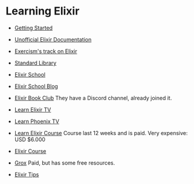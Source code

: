 # Learning Elixir

- [Getting Started](https://elixir-lang.org/getting-started/introduction.html)

- [Unofficial Elixir Documentation](https://elixir-lang.readthedocs.io/)

- [Exercism's track on Elixir](https://exercism.org/tracks/elixir/)

- [Standard Library](https://hexdocs.pm/elixir/Kernel.html)

- [Elixir School](https://elixirschool.com/)

- [Elixir School Blog](https://elixirschool.com/blog)

- [Elixir Book Club](https://elixirbookclub.com/)
  They have a Discord channel, already joined it.

- [Learn Elixir TV](https://www.learnelixir.tv/)

- [Learn Phoenix TV](https://www.learnphoenix.tv/)

- [Learn Elixir Course](https://learn-elixir.dev/)
  Course last 12 weeks and is paid. Very expensive: USD $6.000

- [Elixir Course](https://github.com/taxfix/elixir-course)

- [Grox](https://grox.io/)
  Paid, but has some free resources.

- [Elixir Tips](https://elixirstream.dev/tips)

